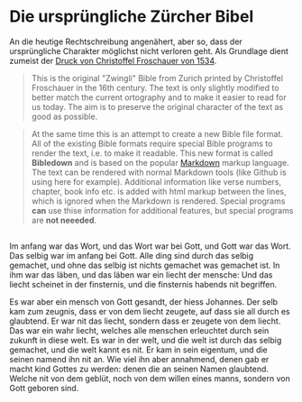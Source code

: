 # Die ursprüngliche Zürcher Bibel

An die heutige Rechtschreibung angenähert, aber so, dass der ursprüngliche Charakter möglichst nicht verloren geht. Als Grundlage dient zumeist der [Druck von Christoffel Froschauer von 1534](http://www.e-rara.ch/zuz/content/titleinfo/755409).


> This is the original "Zwingli" Bible from Zurich printed by Christoffel Froschauer in the 16th century. The text is only slightly modified to better match the current ortography and to make it easier to read for us today. The aim is to preserve the original character of the text as good as possible.

> At the same time this is an attempt to create a new Bible file format. All of the existing Bible formats require special Bible programs to render the text, i.e. to make it readable. This new format is called **Bibledown** and is based on the popular [Markdown](https://en.wikipedia.org/wiki/Markdown) markup language. The text can be rendered with normal Markdown tools (like Github is using here for example). Additional information like verse numbers, chapter, book info etc. is added with html markup between the lines, which is ignored when the Markdown is rendered. Special programs **can** use thise information for additional features, but special programs are **not neeeded**.

<collection>

## <title>Das neu Testament</title>

<book id="John">

### <title>Evangelium Sankt Johannes</title>

<chapter id="1">

#### <title>Das erst Capitel</title>

<verse id="1">Im anfang war das Wort, und das Wort war bei Gott, und Gott war das Wort.</verse>
<verse id="2">Das selbig war im anfang bei Gott.</verse>
<verse id="3">Alle ding sind durch das selbig gemachet, und ohne das selbig ist nichts gemachet was gemachet ist.</verse>
<verse id="4"> In ihm war das läben, und das läben war ein liecht der mensche:
<verse id="5">Und das liecht scheinet in der finsternis, und die finsternis habends nit begriffen.</verse>

<verse id="6">Es war aber ein mensch von Gott gesandt, der hiess Johannes.</verse>
<verse id="7">Der selb kam zum zeugnis, dass er von dem liecht zeugete, auf dass sie all durch es glaubtend.</verse>
<verse id="8">Er war nit das liecht, sondern dass er zeugete von dem liecht.</verse>
<verse id="9">Das war ein wahr liecht, welches alle menschen erleuchtet durch sein zukunft in diese welt.</verse>
<verse id="10">Es war in der welt, und die welt ist durch das selbig gemachet, und die welt kannt es nit.</verse>
<verse id="11">Er kam in sein eigentum, und die seinen namend ihn nit an.</verse> <verse id="12">Wie viel ihn aber annahmend, denen gab er macht kind Gottes zu werden: denen die an seinen Namen glaubtend.</verse>
<verse id="13">Welche nit von dem geblüt, noch von dem willen eines manns, sondern von Gott geboren sind.</verse>

</chapter>
</book>
</collection>

